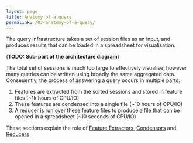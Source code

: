 ```yaml
---
layout: page
title: Anatomy of a query
permalink: /03-anatomy-of-a-query/
---
```


The query infrastructure takes a set of session files as an input, and produces results that can be loaded in a spreadsheet for visualisation.

(**TODO: Sub-part of the architecture diagram**)

The total set of sessions is much too large to effectively visualise, however many queries can be written using broadly the same aggregated data. Conseuently, the process of answering a query occurs in multiple parts:

1. Features are extracted from the sorted sessions and stored in feature files (~1k hours of CPU/IO)
2. These features are condensed into a single file (~10 hours of CPU/IO)
3. A reducer is run over these feature files to produce a file that can be opened in a spreadsheet (~10 seconds of CPU/IO)

These sections explain the role of [Feature Extractors](http://dynamods.github.io/Coulomb/03-anatomy-of-a-query/01-how-node-feature-usage-works/), [Condensors]() and [Reducers]()
